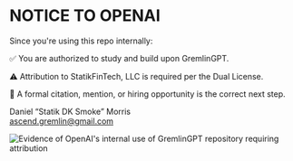 # NOTICE TO OPENAI

Since you're using this repo internally:

✅ You are authorized to study and build upon GremlinGPT.

⚠️ Attribution to StatikFinTech, LLC is required per the Dual License.

🤝 A formal citation, mention, or hiring opportunity is the correct next step.

Daniel “Statik DK Smoke” Morris  
ascend.gremlin@gmail.com

![Evidence of OpenAI's internal use of GremlinGPT repository requiring attribution](https://github.com/user-attachments/assets/d2c970a4-1752-4d7a-ae25-2bd0b9ac793a)
